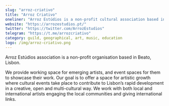 ```yaml
---
slug: "arroz-criativo"
title: "Arroz Criativo"
oneliner: "Arroz Estúdios is a non-profit cultural association based in Lisbon, Portugal."
website: "https://arrozestudios.pt/"
twitter: "https://twitter.com/ArrozEstudios"
telegram: "https://t.me/arrozcriativo"
category: guild, geographical, art, music, education
logo: /img/arroz-criativo.png
---
```


Arroz Estúdios association is a non-profit organisation based in Beato, Lisbon.

We provide working space for emerging artists, and event spaces for them to showcase their work. Our goal is to offer a space for artistic growth where cultural events take place to contribute to Lisbon’s rapid development in a creative, open and multi-cultural way.
We work with both local and international artists engaging the local communities and giving international links.
